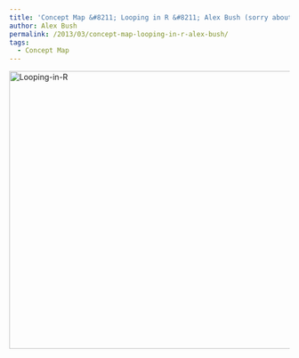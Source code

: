 ```yaml
---
title: 'Concept Map &#8211; Looping in R &#8211; Alex Bush (sorry about the quality)'
author: Alex Bush
permalink: /2013/03/concept-map-looping-in-r-alex-bush/
tags:
  - Concept Map
---
```

[<img class="alignnone size-large wp-image-1967" alt="Looping-in-R" src="http://teaching.software-carpentry.org/wp-content/uploads/2013/03/Looping-in-R-1024x724.png" width="707" height="499" />][1]

 [1]: http://teaching.software-carpentry.org/wp-content/uploads/2013/03/Looping-in-R.png
